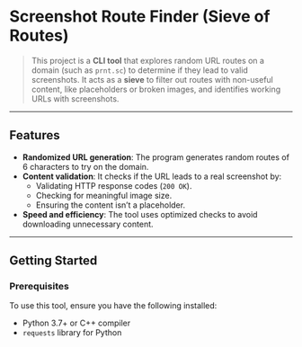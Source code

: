 # Screenshot Route Finder (Sieve of Routes)

>This project is a **CLI tool** that explores random URL routes on a domain (such as `prnt.sc`) to determine if they lead to valid screenshots. It acts as a **sieve** to filter out routes with non-useful content, like placeholders or broken images, and identifies working URLs with screenshots.

---

## Features

- **Randomized URL generation**: The program generates random routes of 6 characters to try on the domain.
- **Content validation**: It checks if the URL leads to a real screenshot by:
  - Validating HTTP response codes (`200 OK`).
  - Checking for meaningful image size.
  - Ensuring the content isn’t a placeholder.
- **Speed and efficiency**: The tool uses optimized checks to avoid downloading unnecessary content.

---

## Getting Started

### Prerequisites

To use this tool, ensure you have the following installed:

- Python 3.7+ or C++ compiler
- `requests` library for Python
